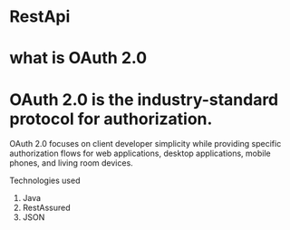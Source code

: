 # RestApi
# what is OAuth 2.0
# OAuth 2.0 is the industry-standard protocol for authorization. 
OAuth 2.0 focuses on client developer simplicity while providing specific authorization flows for web applications, desktop applications, mobile phones, and living room devices.

Technologies used

1. Java
2. RestAssured 
3. JSON
